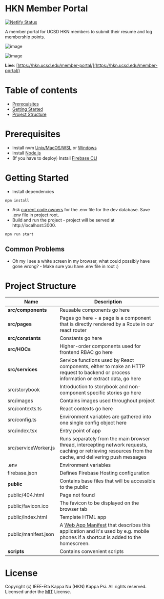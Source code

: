 # HKN Member Portal

[![Netlify Status](https://api.netlify.com/api/v1/badges/a3579e7f-2f69-426b-8a0a-01c5059e5f86/deploy-status)](https://app.netlify.com/sites/hkn-portal-staging/deploys)

A member portal for UCSD HKN members to submit their resume and log membership points.

![image](https://user-images.githubusercontent.com/24837420/63902605-29e01a80-c9bf-11e9-8c66-f03b396e119c.png)

![image](https://user-images.githubusercontent.com/24837420/63902535-f2716e00-c9be-11e9-9995-4f02345d5183.png)

**Live**: [https://hkn.ucsd.edu/member-portal/](https://hkn.ucsd.edu/member-portal/)

# Table of contents

- [Prerequisites](#prerequisites)
- [Getting Started](#getting-started)
- [Project Structure](#project-structure)

# Prerequisites

- Install nvm [Unix/MacOS/WSL](https://github.com/nvm-sh/nvm) or [Windows](https://github.com/coreybutler/nvm-windows)
- Install [Node.js](https://nodejs.org/en/)
- (If you have to deploy) Install [Firebase CLI](https://github.com/firebase/firebase-tools/)

# Getting Started

- Install dependencies

```
npm install
```

- Ask [current code owners](https://github.com/HKN-UCSD/hkn-member-portal/blob/master/CODEOWNERS) for the .env file for the dev database. Save .env file in project root.
- Build and run the project - project will be served at http://localhost:3000.

```
npm run start
```

## Common Problems

- Oh my I see a white screen in my browser, what could possibly have gone wrong? - Make sure you have .env file in root :)

# Project Structure

| Name                 | Description                                                                                                                                                                               |
| -------------------- | ----------------------------------------------------------------------------------------------------------------------------------------------------------------------------------------- |
| **src/components**   | Reusable components go here                                                                                                                                                               |
| **src/pages**        | Pages go here - a page is a component that is directly rendered by a Route in our react router                                                                                            |
| **src/constants**    | Constants go here                                                                                                                                                                         |
| **src/HOCs**         | Higher-order components used for frontend RBAC go here                                                                                                                                    |
| **src/services**     | Service functions used by React components, either to make an HTTP request to backend or process information or extract data, go here                                                     |
| src/storybook        | Introduction to storybook and non-component specific stories go here                                                                                                                      |
| src/images           | Contains images used throughout project                                                                                                                                                   |
| src/contexts.ts      | React contexts go here                                                                                                                                                                    |
| src/config.ts        | Environment variables are gathered into one single config object here                                                                                                                     |
| src/index.tsx        | Entry point of app                                                                                                                                                                        |
| src/serviceWorker.js | Runs separately from the main browser thread, intercepting network requests, caching or retrieving resources from the cache, and delivering push messages                                 |
| .env                 | Environment variables                                                                                                                                                                     |
| firebase.json        | Defines Firebase Hosting configuration                                                                                                                                                    |
| **public**           | Contains base files that will be accessible to the public                                                                                                                                 |
| public/404.html      | Page not found                                                                                                                                                                            |
| public/favicon.ico   | The favicon to be displayed on the browser tab                                                                                                                                            |
| public/index.html    | Template HTML app                                                                                                                                                                         |
| public/manifest.json | A [Web App Manifest](https://developer.mozilla.org/en-US/docs/Web/Manifest) that describes this application and it's used by e.g. mobile phones if a shortcut is added to the homescreen. |
| **scripts**          | Contains convenient scripts                                                                                                                                                               |

# License

Copyright (c) IEEE-Eta Kappa Nu (HKN) Kappa Psi. All rights reserved.
Licensed under the [MIT](LICENSE) License.
